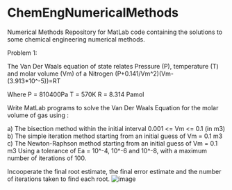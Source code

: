 # ChemEngNumericalMethods
Numerical Methods 
Repository for MatLab code containing the solutions to some chemical engineering numerical methods. 

Problem 1:

The Van Der Waals equation of state relates Pressure (P), temperature (T) and molar volume (Vm) of a Nitrogen (P+0.141/Vm^2)(Vm-(3.913*10^-5))=RT

Where 
P = 810400Pa 
T = 570K
R = 8.314 Pamol

Write MatLab programs to solve the Van Der Waals Equation for the molar volume of gas using :

a)	The bisection method within the initial interval 0.001 <= Vm <= 0.1 (in m3)
b)	The simple iteration method starting from an initial guess of Vm = 0.1 m3
c)	The Newton-Raphson method starting from an initial guess of Vm = 0.1 m3
Using a tolerance of Ea = 10^-4, 10^-6 and 10^-8, with a maximum number of iterations of 100. 

Incooperate the final root estimate, the final error estimate and the number of iterations taken to find each root.
![image](https://user-images.githubusercontent.com/60851924/119366815-a34e8f00-bcb1-11eb-96a0-e99b913e43a7.png)



